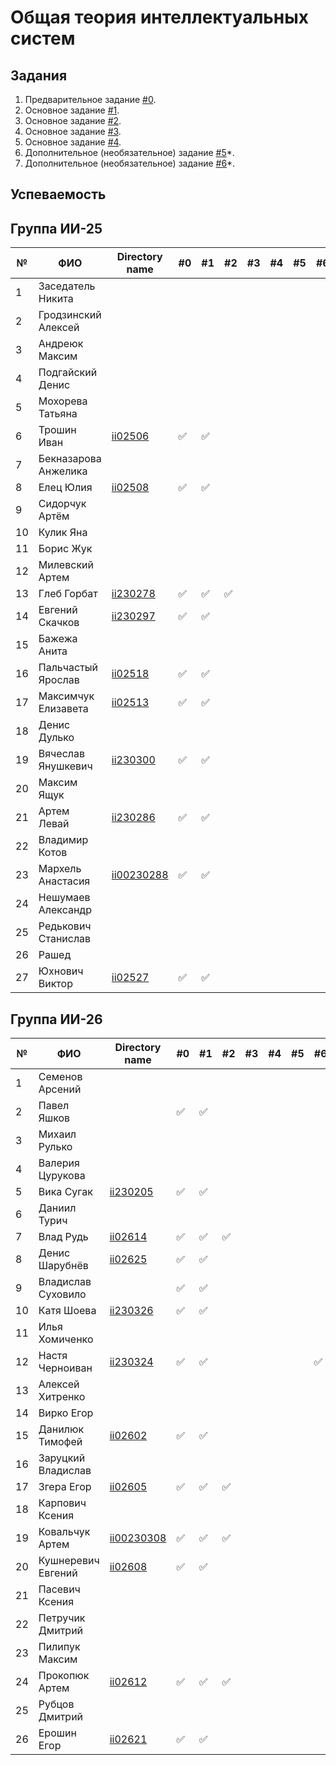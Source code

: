# Общая теория интеллектуальных систем

## Задания

1. Предварительное задание [#0](./tasks/task_00/readme.md).
2. Основное задание [#1](./tasks/task_01/readme.md).
3. Основное задание [#2](./tasks/task_02/readme.md).
4. Основное задание [#3](./tasks/task_03/readme.md).
5. Основное задание [#4](./tasks/task_04/readme.md).
6. Дополнительное (необязательное) задание [#5](./tasks/task_05/readme.md)*.
7. Дополнительное (необязательное) задание [#6](./tasks/task_06/readme.md)*.

## Успеваемость

## Группа ИИ-25

| №  | ФИО                  | Directory name              | #0 | #1 | #2 | #3 | #4 | #5 | #6 | Рейтинг |
|----|----------------------|-----------------------------|----|----|----|----|----|----|----|---------|
| 1  | Заседатель Никита    ||||||||||
| 2  | Гродзинский Алексей  ||||||||||
| 3  | Андреюк Максим       ||||||||||
| 4  | Подгайский Денис     ||||||||||
| 5  | Мохорева Татьяна     ||||||||||
| 6  |Трошин Иван|[ii02506](trunk/ii02506)|✅|✅|||||||
| 7  | Бекназарова Анжелика ||||||||||
| 8  |Елец Юлия |[ii02508](trunk/ii02508)|✅|✅|||||||
| 9  | Сидорчук Артём       ||||||||||
| 10 | Кулик Яна            ||||||||||
| 11 | Борис Жук            ||||||||||
| 12 | Милевский Артем      ||||||||||
| 13 | Глеб Горбат          |[ii230278](trunk/ii230278)|✅|✅|✅||||||
| 14 | Евгений Скачков      |[ii230297](./trunk/ii230297/)|:white_check_mark:|:white_check_mark:||||||||
| 15 | Бажежа Анита         ||||||||||
| 16 | Пальчастый Ярослав   |[ii02518](./trunk/ii02518/)|:white_check_mark:|:white_check_mark:||||||||
| 17 | Максимчук Елизавета  |[ii02513](./trunk/ii02518/)|:white_check_mark:|:white_check_mark:||||||||
| 18 | Денис Дулько         ||||||||||
| 19 | Вячеслав Янушкевич   |[ii230300](./trunk/ii230300/)|:white_check_mark:|:white_check_mark:||||||||
| 20 | Максим Ящук          ||||||||||
| 21 | Артем Левай          |[ii230286](./trunk/ii230286/)|:white_check_mark:|:white_check_mark:|||||||||
| 22 | Владимир Котов       ||||||||||
| 23 | Мархель Анастасия    |[ii00230288](./trunk/ii00230288/)|:white_check_mark:|:white_check_mark:||||||||
| 24 | Нешумаев Александр   ||||||||||
| 25 | Редькович Станислав  ||||||||||
| 26 | Рашед                ||||||||||
| 27 | Юхнович Виктор       |[ii02527](./trunk/ii02527)|✅|✅|||||||

## Группа ИИ-26

| №  | ФИО                         | Directory name               | #0 | #1 | #2 | #3 | #4 | #5 | #6 | Рейтинг |
|----|-----------------------------|------------------------------|----|----|----|----|----|----|----|---------|
|1|Семенов Арсений||||||||||
|2|Павел Яшков||:white_check_mark:|:white_check_mark:|||||||
|3|Михаил Рулько||||||||||
|4|Валерия Цурукова||||||||||
|5|Вика Сугак|[ii230205](./trunk/ii230205/)|:white_check_mark:|:white_check_mark:|||||||||
|6|Даниил Турич||||||||||
|7|Влад Рудь|[ii02614](./trunk/ii02614/)|:white_check_mark:|:white_check_mark:|:white_check_mark:||||||||
|8|Денис Шарубнёв|[ii02625](./trunk/ii02625/)|:white_check_mark:|:white_check_mark:||||||||
|9|Владислав Суховило ||:white_check_mark:|:white_check_mark:|||||||
|10|Катя Шоева|[ii230326](./trunk/ii230326/)|:white_check_mark:|:white_check_mark:|||||||
|11|Илья Хомиченко||||||||||
|12|Настя Черноиван|[ii230324](./trunk/ii230324/)|:white_check_mark:|:white_check_mark:|||||:white_check_mark:||
|13|Алексей Хитренко||||||||||
|14|Вирко Егор||||||||||
|15|Данилюк Тимофей|[ii02602](./trunk/ii02602/)|:white_check_mark:|:white_check_mark:||||||||
|16|Заруцкий Владислав ||||||||||
|17|Згера Егор|[ii02605](./trunk/ii02605/)|:white_check_mark:|:white_check_mark:|:white_check_mark:|||||||
|18|Карпович Ксения||||||||||
|19|Ковальчук Артем|[ii00230308](./trunk/ii00230308/)|:white_check_mark:|:white_check_mark:|:white_check_mark:|||||||
|20|Кушнеревич Евгений|[ii02608](./trunk/ii02608/)|:white_check_mark:|:white_check_mark:||||||||
|21|Пасевич Ксения||||||||||
|22|Петручик Дмитрий||||||||||
|23|Пилипук Максим||||||||||
|24|Прокопюк Артем|[ii02612](./trunk/ii02612/)|:white_check_mark:|:white_check_mark:|:white_check_mark:||||||
|25|Рубцов Дмитрий||||||||||
|26|Ерошин Егор|[ii02621](./trunk/ii02621/)|:white_check_mark:|:white_check_mark:||||||||
